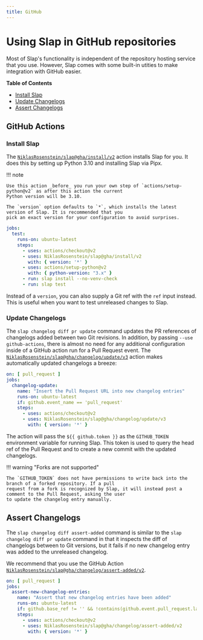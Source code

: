 ```yaml
---
title: GitHub
---
```


# Using Slap in GitHub repositories

Most of Slap's functionality is independent of the repository hosting service that you use. However, Slap comes with
some built-in utities to make integration with GitHub easier.

__Table of Contents__

* [Install Slap](#install-slap)
* [Update Changelogs](#update-changelogs)
* [Assert Changelogs](#assert-changelogs)

## GitHub Actions

### Install Slap

  [0]: https://github.com/NiklasRosenstein/slap/tree/github-action/install/v1

The [`NiklasRosenstein/slap@gha/install/v2`][0] action installs Slap for you. It does this by setting up
Python 3.10 and installing Slap via Pipx.

!!! note

    Use this action _before_ you run your own step of `actions/setup-python@v2` as after this action the current
    Python version will be 3.10.

    The `version` option defaults to `*`, which installs the latest version of Slap. It is recommended that you
    pick an exact version for your configuration to avoid surprises.

```yaml title=".github/workflows/python.yml"
jobs:
  test:
    runs-on: ubuntu-latest
    steps:
      - uses: actions/checkout@v2
      - uses: NiklasRosenstein/slap@gha/install/v2
        with: { version: '*' }
      - uses: actions/setup-python@v2
        with: { python-version: "3.x" }
      - run: slap install --no-venv-check
      - run: slap test
```

Instead of a `version`, you can also supply a Git ref with the `ref` input instead. This is useful when you want to
test unreleased changes to Slap.

### Update Changelogs

  [1]: https://github.com/NiklasRosenstein/slap/tree/gha/changelog/update/v2

The `slap changelog diff pr update` command updates the PR references of changelogs added between two Git revisions. In
addition, by passing `--use github-actions`, there is almost no need for any additional configuration inside of a
GitHub action run for a Pull Request event. The [`NiklasRosenstein/slap@gha/changelog/update/v3`][1] action
makes automatically updated changelogs a breeze:

```yaml title=".github/workflows/python.yml"
on: [ pull_request ]
jobs:
  changelog-update:
    name: "Insert the Pull Request URL into new changelog entries"
    runs-on: ubuntu-latest
    if: github.event_name == 'pull_request'
    steps:
      - uses: actions/checkout@v2
      - uses: NiklasRosenstein/slap@gha/changelog/update/v3
        with: { version: '*' }
```

The action will pass the `${{ github.token }}` as the `GITHUB_TOKEN` environment variable for running Slap. This token
is used to query the head ref of the Pull Request and to create a new commit with the updated changelogs.

!!! warning "Forks are not supported"

    The `GITHUB_TOKEN` does not have permissions to write back into the branch of a forked repository. If a pull
    request from a fork is recognized by Slap, it will instead post a comment to the Pull Request, asking the user
    to update the changelog entry manually.

## Assert Changelogs

  [2]: https://github.com/NiklasRosenstein/slap/tree/gha/changelog/assert-added/v2

The `slap changelog diff assert-added` command is similar to the `slap changelog diff pr update` command in that it
inspects the diff of changelogs between to Git versions, but it fails if no new changelog entry was added to the
unreleased changelog.

We recommend that you use the GitHub Action [`NiklasRosenstein/slap@gha/changelog/assert-added/v2`][2].

```yaml title=".github/workflows/python.yml"
on: [ pull_request ]
jobs:
  assert-new-changelog-entries:
    name: "Assert that new changelog entries have been added"
    runs-on: ubuntu-latest
    if: github.base_ref != '' && !contains(github.event.pull_request.labels.*.name, 'no changelog')
    steps:
      - uses: actions/checkout@v2
      - uses: NiklasRosenstein/slap@gha/changelog/assert-added/v2
        with: { version: '*' }
```
